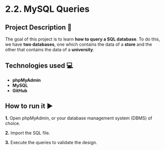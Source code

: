 # 2.2. MySQL Queries

## Project Description 📄

The goal of this project is to learn **how to query a SQL database**. To do this, we have **two databases**, one which contains the data of a **store** and the other that contains the data of a **university**.
## Technologies used 💻

- **phpMyAdmin**
- **MySQL**
- **GitHub**
##  How to run it ▶️

**1.** Open phpMyAdmin, or your database management system (DBMS) of choice.

**2.** Import the SQL file.

**3.** Execute the queries to validate the design.
